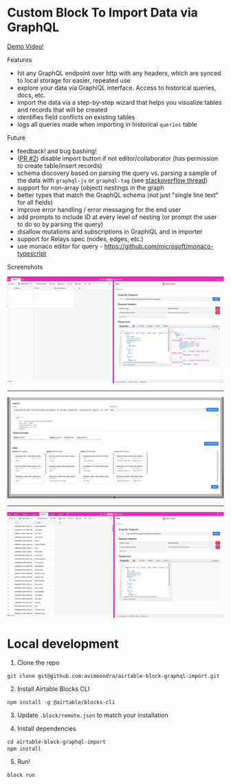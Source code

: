 # Custom Block To Import Data via GraphQL

[Demo Video!](https://www.youtube.com/watch?v=837DKJq-FAs&feature=youtu.be)

Features
- hit any GraphQL endpoint over http with any headers, which are synced to local storage for easier, repeated use
- explore your data via GraphiQL interface. Access to historical queries, docs, etc. 
- import the data via a step-by-step wizard that helps you visualize tables and records that will be created
- identifies field conflicts on existing tables
- logs all queries made when importing in historical `queries` table

Future
- feedback! and bug bashing!
- ([PR #2](https://github.com/avimoondra/airtable-block-graphql-import/pull/2)) disable import button if not editor/collaborator (has permission to create table/insert records)
- schema discovery based on parsing the query vs. parsing a sample of the data with `graphql-js` or `graphql-tag` (see [stackoverflow thread](https://stackoverflow.com/questions/49047259/how-to-parse-graphql-request-string-into-an-object))
- support for non-array (object) nestings in the graph
- better types that match the GraphQL schema (not just "single line text" for all fields)
- improve error handling / error messaging for the end user
- add prompts to include ID at every level of nesting (or prompt the user to do so by parsing the query)
- disallow mutations and subscriptions in GraphiQL and in importer
- support for Relays spec (nodes, edges, etc.)
- use monaco editor for query - https://github.com/microsoft/monaco-typescript

Screenshots

![start](images/1-explore.png)

---

![start](images/2-import.png)

---

![start](images/3-view.png)

# Local development

1. Clone the repo

```
git clone git@github.com:avimoondra/airtable-block-graphql-import.git
```

2. Install Airtable Blocks CLI

```
npm install -g @airtable/blocks-cli
```

3. Update `.block/remote.json` to match your installation

4. Install dependencies

```
cd airtable-block-graphql-import
npm install
```

5. Run!

```
block run
```
